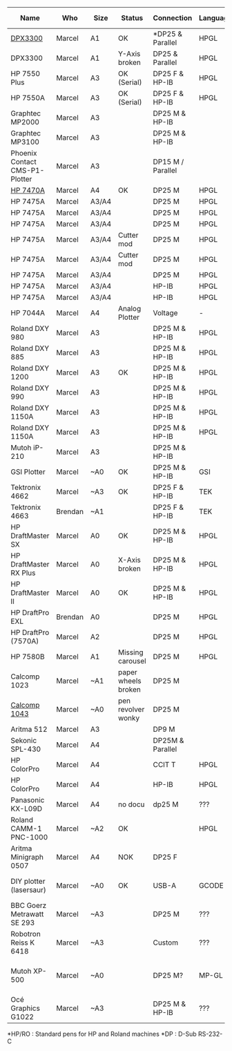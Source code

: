 | Name                           | Who     | Size  | Status                  | Connection        | Language | Pen connection            | Pen count |
|--------------------------------|---------|-------|-------------------------|-------------------|----------|---------------------------|-----------|
| [DPX3300](dpx3300.md)          | Marcel  | A1    | OK                      | *DP25 & Parallel  | HPGL     | *HP/RO                    | 8         |
| DPX3300                        | Marcel  | A1    | Y-Axis <br>broken       | DP25 & Parallel   | HPGL     | HP/RO                     | 8         |
| HP 7550 Plus                   | Marcel  | A3    | OK (Serial)             | DP25 F & HP-IB    | HPGL     | HP/RO                     | 8         |
| HP 7550A                       | Marcel  | A3    | OK (Serial)             | DP25 F & HP-IB    | HPGL     | HP/RO                     | 8         |
| Graphtec MP2000                | Marcel  | A3    |                         | DP25 M & HP-IB    |          |                           | 8         |
| Graphtec MP3100                | Marcel  | A3    |                         | DP25 M & HP-IB    |          |                           | 8         |
| Phoenix Contact CMS-P1-Plotter | Marcel  | A3    |                         | DP15 M / Parallel |          |                           | 4         |
| [HP 7470A](hp7470a.md)         | Marcel  | A4    | OK                      | DP25 M            | HPGL     |                           | 2         |
| HP 7475A                       | Marcel  | A3/A4 |                         | DP25 M            | HPGL     | HP/RO                     | 6         |
| HP 7475A                       | Marcel  | A3/A4 |                         | DP25 M            | HPGL     | HP/RO                     | 6         |
| HP 7475A                       | Marcel  | A3/A4 |                         | DP25 M            | HPGL     | HP/RO                     | 6         |
| HP 7475A                       | Marcel  | A3/A4 | Cutter mod              | DP25 M            | HPGL     | HP/RO                     | 6         |
| HP 7475A                       | Marcel  | A3/A4 | Cutter mod              | DP25 M            | HPGL     | HP/RO                     | 6         |
| HP 7475A                       | Marcel  | A3/A4 |                         | DP25 M            | HPGL     | HP/RO                     | 6         |
| HP 7475A                       | Marcel  | A3/A4 |                         | HP-IB             | HPGL     | HP/RO                     | 6         |
| HP 7475A                       | Marcel  | A3/A4 |                         | HP-IB             | HPGL     | HP/RO                     | 6         |
| HP 7044A                       | Marcel  | A4    | Analog Plotter          | Voltage           | -        | Unique pen                | 1         |
| Roland DXY 980                 | Marcel  | A3    |                         | DP25 M & HP-IB    | HPGL     | HP/RO                     | 8         |
| Roland DXY 885                 | Marcel  | A3    |                         | DP25 M & HP-IB    | HPGL     | HP/RO                     | 8         |
| Roland DXY 1200                | Marcel  | A3    | OK                      | DP25 M & HP-IB    | HPGL     | HP/RO                     | 8         |
| Roland DXY 990                 | Marcel  | A3    |                         | DP25 M & HP-IB    | HPGL     |                           | 8         |
| Roland DXY 1150A               | Marcel  | A3    |                         | DP25 M & HP-IB    | HPGL     |                           | 8         |
| Roland DXY 1150A               | Marcel  | A3    |                         | DP25 M & HP-IB    | HPGL     |                           | 8         |
| Mutoh iP-210                   | Marcel  | A3    |                         | DP25 M & HP-IB    |          | Mutoh Pens                | 8         |
| GSI Plotter                    | Marcel  | ~A0   | OK                      | DP25 M & HP-IB    | GSI      | GSI Adapter               | 1         |
| Tektronix 4662                 | Marcel  | ~A3   | OK                      | DP25 F & HP-IB    | TEK      | Rotring Isograph          | 1         |
| Tektronix 4663                 | Brendan | ~A1   |                         | DP25 F & HP-IB    | TEK      | Rotring Isograph          | 2         |
| HP DraftMaster SX              | Marcel  | A0    | OK                      | DP25 M & HP-IB    | HPGL     |                           | 8         |
| HP DraftMaster RX Plus         | Marcel  | A0    | X-Axis <br>broken       | DP25 M & HP-IB    | HPGL     |                           | 8         |
| HP DraftMaster II              | Marcel  | A0    | OK                      | DP25 M & HP-IB    | HPGL     |                           | 8         |
| HP DraftPro EXL                | Brendan | A0    |                         | DP25 M            | HPGL     | HP/RO                     | 8         |
| HP DraftPro (7570A)            | Marcel  | A2    |                         | DP25 M            | HPGL     | HP/RO                     | 8         |
| HP 7580B                       | Marcel  | A1    | Missing carousel        | DP25 M            | HPGL     | HP/RO                     | 8         |
| Calcomp 1023                   | Marcel  | ~A1   | paper wheels <br>broken | DP25 M            |          | Calcomp pens              | 8         |
| [Calcomp 1043](calcomp1043.md) | Marcel  | ~A0   | pen revolver wonky      | DP25 M            |          | Calcomp pens              | 8         |
| Aritma 512                     | Marcel  | A3    |                         | DP9 M             |          | HP/RO                     | 8         |
| Sekonic SPL-430                | Marcel  | A4    |                         | DP25M & Parallel  |          |                           |           |
| HP ColorPro                    | Marcel  | A4    |                         | CCIT T            | HPGL     |                           | 6         |
| HP ColorPro                    | Marcel  | A4    |                         | HP-IB             | HPGL     |                           | 6         |
| Panasonic KX-L09D              | Marcel  | A4    | no docu                 | dp25 M            | ???      |                           |           |
| Roland CAMM-1 PNC-1000         | Marcel  | ~A2   | OK                      |                   | HPGL     | HP/RO                     | 1         |
| Aritma Minigraph 0507          | Marcel  | A4    | NOK                     | DP25 F            |          |                           | 1         |
| DIY plotter (lasersaur)        | Marcel  | ~A0   | OK                      | USB-A             | GCODE    | max diameter 23mm         | 1         |
| BBC Goerz Metrawatt SE 293     | Marcel  | ~A3   |                         | DP25 M            | ???      |                           | 8         |
| Robotron Reiss K 6418          | Marcel  | ~A3   |                         | Custom            | ???      |                           | 1         |
| Mutoh XP-500                   | Marcel  | ~A0   |                         | DP25 M?           | MP-GL    | Mutoh Pens / Standard HP? | 8         |
| Océ Graphics G1022             | Marcel  | ~A3   |                         | DP25 M & HP-IB    | ???      | HP/RO                     | 6         |

*HP/RO  : Standard pens for HP and Roland machines
*DP     : D-Sub RS-232-C